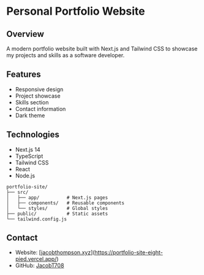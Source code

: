 # Personal Portfolio Website

## Overview
A modern portfolio website built with Next.js and Tailwind CSS to showcase my projects and skills as a software developer.

## Features
- Responsive design
- Project showcase
- Skills section
- Contact information
- Dark theme

## Technologies
- Next.js 14
- TypeScript
- Tailwind CSS
- React
- Node.js
```
portfolio-site/
├── src/
│   ├── app/          # Next.js pages
│   ├── components/   # Reusable components
│   └── styles/       # Global styles
├── public/           # Static assets
└── tailwind.config.js
```
## Contact
- Website: [[jacobthompson.xyz](https://jacobthompson.xyz)](https://portfolio-site-eight-pied.vercel.app/)
- GitHub: [JacobT708](https://github.com/JacobT708)

